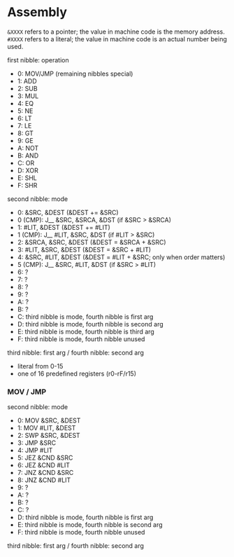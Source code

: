 # Assembly

`&XXXX` refers to a pointer; the value in machine code is the memory address. `#XXXX` refers to a literal; the value in machine code is an actual number being used.

first nibble: operation

- 0: MOV/JMP (remaining nibbles special)
- 1: ADD
- 2: SUB
- 3: MUL
- 4: EQ
- 5: NE
- 6: LT
- 7: LE
- 8: GT
- 9: GE
- A: NOT
- B: AND
- C: OR
- D: XOR
- E: SHL
- F: SHR

second nibble: mode

- 0: &SRC, &DEST (&DEST += &SRC)
- 0 (CMP): J__ &SRC, &SRCA, &DST (if &SRC > &SRCA)
- 1: #LIT, &DEST (&DEST += #LIT)
- 1 (CMP): J__ #LIT, &SRC, &DST (if #LIT > &SRC)
- 2: &SRCA, &SRC, &DEST (&DEST = &SRCA + &SRC)
- 3: #LIT, &SRC, &DEST (&DEST = &SRC + #LIT)
- 4: &SRC, #LIT, &DEST (&DEST = #LIT + &SRC; only when order matters)
- 5 (CMP): J__ &SRC, #LIT, &DST (if &SRC > #LIT)
- 6: ?
- 7: ?
- 8: ?
- 9: ?
- A: ?
- B: ?
- C: third nibble is mode, fourth nibble is first arg
- D: third nibble is mode, fourth nibble is second arg
- E: third nibble is mode, fourth nibble is third arg
- F: third nibble is mode, fourth nibble unused

third nibble: first arg / fourth nibble: second arg

- literal from 0-15
- one of 16 predefined registers (r0-rF/r15)

### MOV / JMP

second nibble: mode

- 0: MOV &SRC, &DEST
- 1: MOV #LIT, &DEST
- 2: SWP &SRC, &DEST
- 3: JMP &SRC
- 4: JMP #LIT
- 5: JEZ &CND &SRC
- 6: JEZ &CND #LIT
- 7: JNZ &CND &SRC
- 8: JNZ &CND #LIT
- 9: ?
- A: ?
- B: ?
- C: ?
- D: third nibble is mode, fourth nibble is first arg
- E: third nibble is mode, fourth nibble is second arg
- F: third nibble is mode, fourth nibble unused

third nibble: first arg / fourth nibble: second arg

